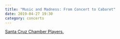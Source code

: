 ```yaml
---
title: "Music and Madness: From Concert to Cabaret"
date: 2019-04-27 19:30
category: concerts
---
```

[Santa Cruz Chamber Players.](http://www.scchamberplayers.org/concert-six/)
